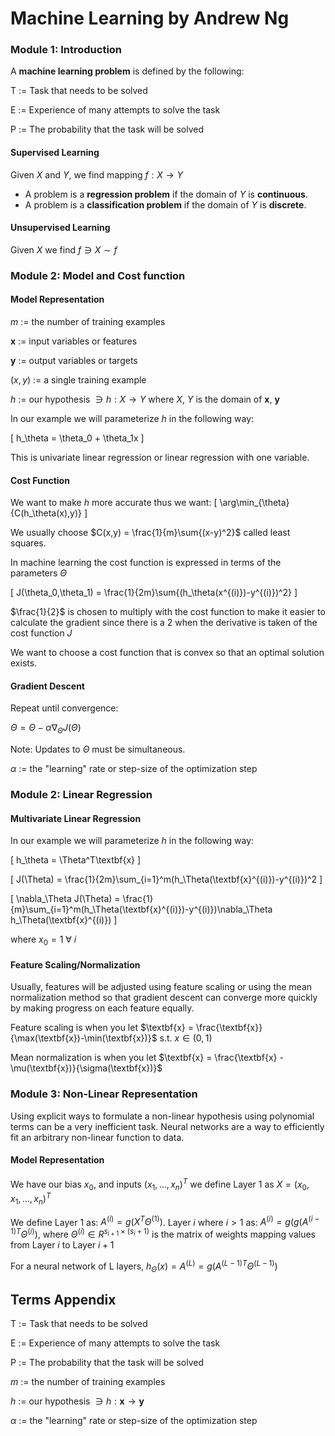 # Machine Learning by Andrew Ng


### Module 1: Introduction

A **machine learning problem** is defined by the following:

T := Task that needs to be solved

E := Experience of many attempts to solve the task

P := The probability that the task will be solved

#### Supervised Learning

Given $X$ and $Y$, we find mapping $f:X\rightarrow Y$

- A problem is a **regression problem** if the domain of $Y$ is **continuous**.
- A problem is a **classification problem** if the domain of $Y$ is **discrete**.

#### Unsupervised Learning

Given $X$ we find $f \ni X \sim f$

### Module 2: Model and Cost function


#### Model Representation

$m$ := the number of training examples

$\textbf{x}$ := input variables or features

$\textbf{y}$ := output variables or targets

$(x,y)$ := a single training example

$h$ := our hypothesis $\ni h: X \rightarrow Y$ where $X$, $Y$ is the domain of $\textbf{x}$, $\textbf{y}$

In our example we will parameterize $h$ in the following way:

\[ h_\theta = \theta_0 + \theta_1x
\]

This is univariate linear regression or linear regression with one variable.

#### Cost Function

We want to make $h$ more accurate thus we want:
\[
\arg\min_{\theta}{C(h_\theta(x),y)}
\]

We usually choose $C(x,y) = \frac{1}{m}\sum{(x-y)^2}$ called least squares.

In machine learning the cost function is expressed in terms of the parameters $\Theta$

\[
J(\theta_0,\theta_1) = \frac{1}{2m}\sum{(h_\theta(x^{(i)})-y^{(i)})^2}
\]

$\frac{1}{2}$ is chosen to multiply with the cost function to make it easier to calculate the gradient since there is a 2 when the derivative is taken of the cost function $J$

We want to choose a cost function that is convex so that an optimal solution exists.

#### Gradient Descent

Repeat until convergence:

$\Theta = \Theta - \alpha \nabla_\Theta J(\Theta)$

Note: Updates to $\Theta$ must be simultaneous.

$\alpha$ := the "learning" rate or step-size of the optimization step


### Module 2: Linear Regression

#### Multivariate Linear Regression


In our example we will parameterize $h$ in the following way:

\[ h_\theta = \Theta^T\textbf{x}
\]

\[ J(\Theta) = \frac{1}{2m}\sum_{i=1}^m(h_\Theta(\textbf{x}^{(i)})-y^{(i)})^2
\]

\[ \nabla_\Theta J(\Theta) = \frac{1}{m}\sum_{i=1}^m(h_\Theta(\textbf{x}^{(i)})-y^{(i)})\nabla_\Theta h_\Theta(\textbf{x}^{(i)})
\]

where $x_0 = 1$ $\forall$ $i$

#### Feature Scaling/Normalization

Usually, features will be adjusted using feature scaling or using the mean normalization method so that gradient descent can converge more quickly by making progress on each feature equally.

Feature scaling is when you let $\textbf{x} = \frac{\textbf{x}}{\max(\textbf{x})-\min(\textbf{x})}$ s.t. $x \in (0,1)$

Mean normalization is when you let $\textbf{x} = \frac{\textbf{x} - \mu(\textbf{x})}{\sigma(\textbf{x})}$

### Module 3: Non-Linear Representation

Using explicit ways to formulate a non-linear hypothesis using polynomial terms can be a very inefficient task. Neural networks are a way to efficiently fit an arbitrary non-linear function to data.

#### Model Representation

We have our bias $x_0$, and inputs $(x_1, ..., x_n)^T$ we define Layer 1 as $X = (x_0, x_1, ..., x_n)^T$

We define Layer 1 as: $A^{(i)} = g(X^T\Theta^{(1)})$. Layer $i$ where $i > 1$ as: $A^{(i)} = g(g(A^{(i-1)T}\Theta^{(i)})$, where $\Theta^{(i)} \in R^{s_{i+1} \times (s_i + 1) }$ is the matrix of weights mapping values from Layer $i$ to Layer $i+1$

For a neural network of L layers, $h_\Theta(x) = A^{(L)} = g(A^{(L-1)T}\Theta^{(L-1)})$



## Terms Appendix

T := Task that needs to be solved

E := Experience of many attempts to solve the task

P := The probability that the task will be solved

$m$ := the number of training examples

$h$ := our hypothesis $\ni h: \textbf{x} \rightarrow \textbf{y}$

$\alpha$ := the "learning" rate or step-size of the optimization step
